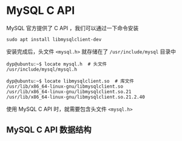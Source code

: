 # MySQL C API

MySQL 官方提供了 C API ，我们可以通过一下命令安装

```shell
sudo apt install libmysqlclient-dev
```

安装完成后，头文件 `<mysql.h>` 就存储在了 `/usr/include/mysql` 目录中

```shell
dyp@ubuntu:~$ locate mysql.h  # 头文件
/usr/include/mysql/mysql.h

dyp@ubuntu:~$ locate libmysqlclient.so  # 库文件
/usr/lib/x86_64-linux-gnu/libmysqlclient.so
/usr/lib/x86_64-linux-gnu/libmysqlclient.so.21
/usr/lib/x86_64-linux-gnu/libmysqlclient.so.21.2.40
```

使用 MySQL C API 时，就需要包含头文件 `<mysql.h>` 

## MySQL C API 数据结构




